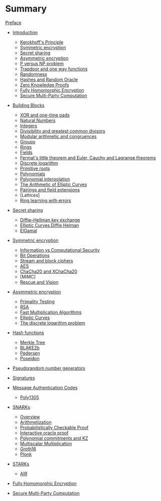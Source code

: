 # Summary

[Preface](./index.md)

- [Introduction]()
    - [Kerckhoff's Principle]()
    - [Symmetric encryption]()
    - [Secret sharing]()
    - [Asymmetric encryption]()
    - [P versus NP problem]()
    - [Trapdoor and one way functions]()
    - [Randomness](./randomness/index.md)
    - [Hashes and Random Oracle]()
    - [Zero Knowledge Proofs]()
    - [Fully Homomorphic Encryption]()
    - [Secure Multi-Party Computation]()
  
- [Building Blocks](./chapter_2/index.md)  
    - [XOR and one-time pads]()
    - [Natural Numbers](./chapter_2/natural_numbers.md)
    - [Integers](./chapter_2/integers.md)
    - [Divisibility and greatest common divisors]()
    - [Modular arithmetic and congruences](./chapter_2/modular_arithmetic.md)
    - [Groups](./chapter_2/groups.md)
    - [Rings](./chapter_2/rings.md)
    - [Fields](./chapter_2/fields.md)
    - [Fermat's little theorem and Euler, Cauchy and Lagrange theorems](./chapter_4/fermat_little_theorem.md)
    - [Discrete logarithm](./chapter_4/discrete_logarithm.md)
    - [Primitive roots]()
    - [Polynomials](./chapter_2/polynomials.md)
    - [Polynomial interpolation]()
    - [The Arithmetic of Elliptic Curves](./chapter_4/elliptic_curves.md)
    - [Pairings and field extensions]()
    - [Lattices]
    - [Ring learning with errors]()

- [Secret sharing]()
   - [Diffie–Hellman key exchange]()
   - [Elliptic Curves Diffie Helman]()
   - [ElGamal]()
 
- [Symmetric encryption](./chapter_3/index.md)
    - [Information vs Computational Security](./chapter_3/information.md)
    - [Bit Operations](./chapter_3/bit_operations.md)
    - [Stream and block ciphers](./chapter_3/stream_and_block.md)
    - [AES](./chapter_3/aes.md)
    - [ChaCha20 and XChaCha20](./chapter_3/chacha20.md)
    - [MiMC]
    - [Rescue and Vision]()
   
- [Asymmetric encryption](./chapter_4/asymmetric_encryption.md)
    - [Primality Testing](./chapter_4/primality_testing.md)
    - [RSA](./chapter_4/rsa.md)
    - [Fast Multiplication Algorithms](./chapter_2/fast_multiplication_algorithms.md)
    - [Elliptic Curves]()
    - [The discrete logarithm problem]()
    
- [Hash functions](./chapter_5/hash_functions.md)
	- [Merkle Tree]()
	- [BLAKE2b]()
	- [Pedersen]()
	- [Poseidon]()

- [Pseudorandom number generators](./chapter_6/pseudorandom_generator.md)
- [Signatures](./chapter_7/signatures.md)
- [Message Authentication Codes](./chapter_9/message_authentication_codes.md)
    - [Poly1305]()
   
- [SNARKs](./chapter_11/snarks.md)
    - [Overview]()
    - [Arithmetization]()
    - [Probabilistically Checkable Proof]()
    - [Interactive oracle proof]()
    - [Polynomial commitments and KZ]()
    - [Multiscalar Multiplication](./chapter_10/multiscalar_multiplication.md)
    - [Groth16]()
    - [Plonk]()

- [STARKs]()
	- [AIR]()

- [Fully Homomorphic Encryption]()

- [Secure Multi-Party Computation]()
